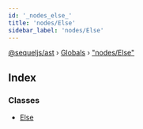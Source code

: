 ```yaml
---
id: '_nodes_else_'
title: 'nodes/Else'
sidebar_label: 'nodes/Else'
---
```


[@sequeljs/ast](../index.md) › [Globals](../globals.md) ›
["nodes/Else"](_nodes_else_.md)

## Index

### Classes

- [Else](../classes/_nodes_else_.else.md)
